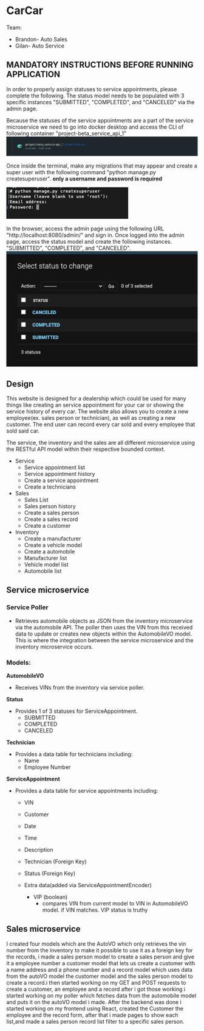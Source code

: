 # CarCar

Team:

- Brandon- Auto Sales
- Gilan- Auto Service

## MANDATORY INSTRUCTIONS BEFORE RUNNING APPLICATION

In order to properly assign statuses to service appointments, please complete the following.
The status model needs to be populated with 3 specific instances "SUBMITTED", "COMPLETED", and "CANCELED" via the admin page.

Because the statuses of the service appointments are a part of the service microservice we need to go into docker desktop and access the CLI of following container "project-beta_service_api_1"
![Docker Service API](pic1.png)

Once inside the terminal, make any migrations that may appear and create a super user with the following command "python manage.py createsuperuser". **only a username and password is required**

![Create SuperUser](pic2.png)

In the browser, access the admin page using the following URL "http://localhost:8080/admin/" and sign in. Once logged into the admin page, access the status model and create the following instances. "SUBMITTED", "COMPLETED", and "CANCELED".
![Statuses](pic3.png)

## Design

This website is designed for a dealership which could be used for many things like creating an service appointment for your car or showing the service history of every car. The website also allows you to create a new employee(ex. sales person or technician), as well as creating a new customer. The end user can record every car sold and every employee that sold said car.

The service, the inventory and the sales are all different microservice using the RESTful API model within their respective bounded context.

- Service
  - Service appointment list
  - Service appointment history
  - Create a service appointment
  - Create a technicians
- Sales
  - Sales List
  - Sales person history
  - Create a sales person
  - Create a sales record
  - Create a customer
- Inventory
  - Create a manufacturer
  - Create a vehicle model
  - Create a automobile
  - Manufacturer list
  - Vehicle model list
  - Automobile list

## Service microservice

### Service Poller

- Retrieves automobile objects as JSON from the inventory microservice via the automobile API. The poller then uses the VIN from this received data to update or creates new objects within the AutomobileVO model. This is where the integration between the service microservice and the inventory microservice occurs.

### Models:

**AutomobileVO**

- Receives VINs from the inventory via service poller.

**Status**

- Provides 1 of 3 statuses for ServiceAppointment.
  - SUBMITTED
  - COMPLETED
  - CANCELED

**Technician**

- Provides a data table for technicians including:
  - Name
  - Employee Number

**ServiceAppointment**

- Provides a data table for service appointments including:

  - VIN
  - Customer
  - Date
  - Time
  - Description
  - Technician (Foreign Key)
  - Status (Foreign Key)

  - Extra data(added via ServiceAppointmentEncoder)
    - VIP (boolean)
      - compares VIN from current model to VIN in AutomobileVO model.
        if VIN matches. VIP status is truthy

## Sales microservice

I created four models which are the AutoVO which only retrieves the vin number from the inventory to make it possible to use it as a foreign key for the records, i made a sales person model to create a sales person and give it a employee number a customer model that lets us create a customer with a name address and a phone number and a record model which uses data from the autoVO model the customer model and the sales person model to create a record.i then started working on my GET and POST requests to create a customer, an employee and a record after i got those working i started working on my poller which fetches data from the automobile model and puts it on the autoVO model i made. After the backend was done i started working on my frontend using React, created the Customer the employee and the record form, after that i made pages to show each list,and made a sales person record list filter to a specific sales person.
